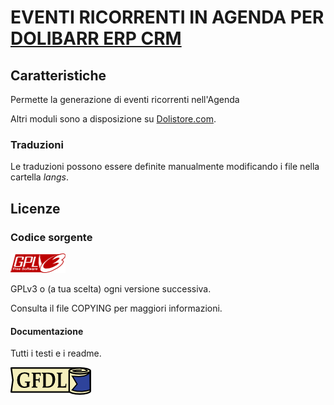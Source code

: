 # EVENTI RICORRENTI IN AGENDA PER <a href="https://www.dolibarr.org">DOLIBARR ERP CRM</a>

## Caratteristiche
Permette la generazione di eventi ricorrenti nell'Agenda

<!--
![Screenshot agendarecurevents](img/screenshot_agendarecurevents.png?raw=true "Eventi ricorrenti in Agenda"){imgmd}
-->

Altri moduli sono a disposizione su <a href="https://www.dolistore.com" target="_new">Dolistore.com</a>.



### Traduzioni

Le traduzioni possono essere definite manualmente modificando i file nella cartella *langs*. 

<!--
This module contains also a sample configuration for Transifex, under the hidden directory [.tx](.tx), so it is possible to manage translation using this service. 

For more informations, see the [translator's documentation](https://wiki.dolibarr.org/index.php/Translator_documentation).

There is a [Transifex project](https://transifex.com/projects/p/dolibarr-module-template) for this module.
-->


<!--

Install
-------

### From the ZIP file and GUI interface

- If you get the module in a zip file (like when downloading it from the market place [Dolistore](https://www.dolistore.com)), go into
menu ```Home - Setup - Modules - Deploy external module``` and upload the zip file.


Note: If this screen tell you there is no custom directory, check your setup is correct: 

- In your Dolibarr installation directory, edit the ```htdocs/conf/conf.php``` file and check that following lines are not commented:

    ```php
    //$dolibarr_main_url_root_alt ...
    //$dolibarr_main_document_root_alt ...
    ```

- Uncomment them if necessary (delete the leading ```//```) and assign a sensible value according to your Dolibarr installation

    For example :

    - UNIX:
        ```php
        $dolibarr_main_url_root_alt = '/custom';
        $dolibarr_main_document_root_alt = '/var/www/Dolibarr/htdocs/custom';
        ```

    - Windows:
        ```php
        $dolibarr_main_url_root_alt = '/custom';
        $dolibarr_main_document_root_alt = 'C:/My Web Sites/Dolibarr/htdocs/custom';
        ```
        
### From a GIT repository

- Clone the repository in ```$dolibarr_main_document_root_alt/agendarecurevents```

```sh
cd ....../custom
git clone git@github.com:gitlogin/agendarecurevents.git agendarecurevents
```

### <a name="final_steps"></a>Final steps

From your browser:

  - Log into Dolibarr as a super-administrator
  - Go to "Setup" -> "Modules"
  - You should now be able to find and enable the module



-->


Licenze
--------

### Codice sorgente

![GPLv3 logo](img/gplv3.png)

GPLv3 o (a tua scelta) ogni versione successiva.

Consulta il file COPYING per maggiori informazioni.

#### Documentazione

Tutti i testi e i readme.

![GFDL logo](img/gfdl.png)
